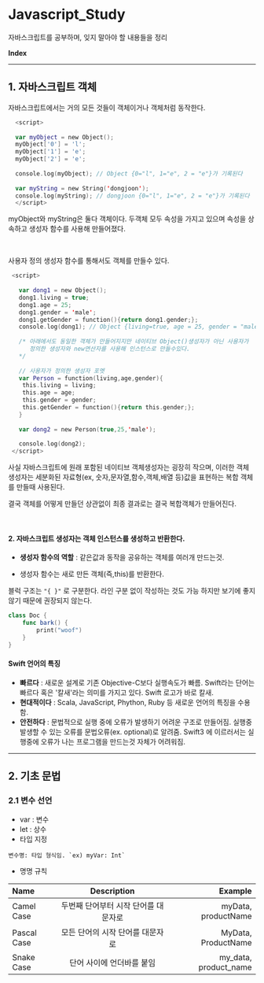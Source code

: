 # Javascript_Study
자바스크립트를 공부하며, 잊지 말아야 할 내용들을 정리

**Index**

---

## 1. 자바스크립트 객체
자바스크립트에서는 거의 모든 것들이 객체이거나 객체처럼 동작한다.

```swift
  <script>
  
  var myObject = new Object();
  myObject['0'] = 'l';
  myObject['1'] = 'e';
  myObject['2'] = 'e';
  
  console.log(myObject); // Object {0="l", 1="e", 2 = "e"}가 기록된다
  
  var myString = new String('dongjoon');
  console.log(myString); // dongjoon {0="l", 1="e", 2 = "e"}가 기록된다
  </script>
```

myObject와 myString은 둘다 객체이다. 두객체 모두 속성을 가지고 있으며 속성을 상속하고 생성자
함수를 사용해 만들어졌다.

<br/>

사용자 정의 생성자 함수를 통해서도 객체를 만들수 있다.

```swift
 <script>
 
   var dong1 = new Object();
   dong1.living = true;
   dong1.age = 25;
   dong1.gender = 'male';
   dong1.getGender = function(){return dong1.gender;};
   console.log(dong1); // Object {living=true, age = 25, gender = "male" ...}객체가 기록된다.
   
   /* 아래에서도 동일한 객체가 만들어지지만 네이티브 Object()생성자가 아닌 사용자가
      정의한 생성자와 new연산자를 사용해 인스턴스로 만들수있다.
   */
   
   // 사용자가 정의한 생성자 포멧
   var Person = function(living,age,gender){
    this.living = living;
    this.age = age;
    this.gender = gender;
    this.getGender = function(){return this.gender;};
   }
   
   var dong2 = new Person(true,25,'male');
   
   console.log(dong2);
 </script>

```
사실 자바스크립트에 원래 포함된 네이티브 객체생성자는 굉장히 작으며, 이러한 객체 생성자는 세분화된 자료형(ex, 숫자,문자열,함수,객체,배열 등)값을
표현하는 복합 객체를 만들때 사용된다.

결국 객체를 어떻게 만들던 상관없이 최종 결과로는 결국 복합객체가 만들어진다.

<br/>

#### 2. 자바스크립트 생성자는 객체 인스턴스를 생성하고 반환한다.
+ **생성자 함수의 역할** : 같은값과 동작을 공유하는 객체를 여러개 만드는것.
 - 생성자 함수는 새로 만든 객체(즉,this)를 반환한다.

블럭 구조는 `"{ }"` 로 구분한다. 라인 구분 없이 작성하는 것도 가능 하지만 보기에 좋지 않기 때문에 권장되지 않는다.

```swift
class Doc {
    func bark() {
        print("woof")
    }
}
```

#### Swift 언어의 특징
+ **빠르다** : 새로운 설계로 기존 Objective-C보다 실행속도가 빠름. Swift라는 단어는 빠르다 혹은 '칼새'라는 의미를 가지고 있다. Swift 로고가 바로 칼새.
+ **현대적이다** : Scala, JavaScript, Phython, Ruby 등 새로운 언어의 특징을 수용함.
+ **안전하다** : 문법적으로 실행 중에 오류가 발생하기 어려운 구조로 만들어짐. 실행중 발생할 수 있는 오류를 문법오류(ex. optional)로 알려줌. Swift3 에 이르러서는 실행중에 오류가 나는 프로그램을 만드는것 자체가 어려워짐.




---

## 2. 기초 문법

### 2.1 변수 선언
+ var : 변수
+ let : 상수
+ 타입 지정

```
변수명: 타입 형식임. `ex) myVar: Int`
```
+ 명명 규칙

| Name        |     Description      |               Example |
| :---------- | :------------------: | --------------------: |
| Camel Case  | 두번째 단어부터 시작 단어를 대문자로 |   myData, productName |
| Pascal Case |  모든 단어의 시작 단어를 대문자로  |   MyData, ProductName |
| Snake Case  |    단어 사이에 언더바를 붙임    | my_data, product_name |




